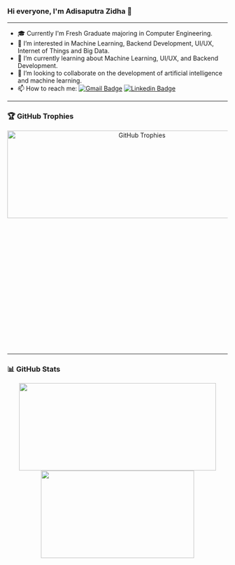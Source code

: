 ### Hi everyone, I'm Adisaputra Zidha 👋

---

- 🎓 Currently I'm Fresh Graduate majoring in Computer Engineering.
- 👀 I’m interested in Machine Learning, Backend Development, UI/UX, Internet of Things and Big Data.
- 🌱 I’m currently learning about Machine Learning, UI/UX, and Backend Development.
- 👯 I’m looking to collaborate on the development of artificial intelligence and machine learning.
- 📫 How to reach me: 
  [![Gmail Badge](https://img.shields.io/badge/-Email-c14438?style=flat&logo=Gmail&logoColor=white&link=mailto:hi.zidha@gmail.com)](mailto:hi.zidha@gmail.com)
  [![Linkedin Badge](https://img.shields.io/badge/-LinkedIn-0072b1?style=flat&logo=Linkedin&logoColor=white&link=https://www.linkedin.com/in/adisaputrazidha/)](https://www.linkedin.com/in/adisaputrazidha/)

---

### 🏆 GitHub Trophies
<div align="center" style="margin-bottom: 310px !important;">
  <img width="600" height="200" src="https://github-trophies.vercel.app/?username=hizidha" alt="GitHub Trophies">
</div>

---

### 📊 GitHub Stats
<p align="center">
  <img width="450" height="200" src="https://github-readme-stats.vercel.app/api?username=hizidha&show_icons=true&theme=vision-friendly-dark">
  <img width="350" height="200" src="https://github-readme-stats.vercel.app/api/top-langs/?username=hizidha&size_weight=0.0005&count_weight=0.3&layout=compact&theme=vision-friendly-dark">
</p>

<div id="header" align="center">
  <img src="https://komarev.com/ghpvc/?username=hizidha&style=for-the-badge&color=orange" alt=""/>
</div>

